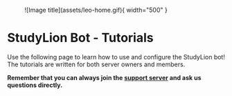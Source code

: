 <figure markdown>
  ![Image title](assets/leo-home.gif){ width="500" }
</figure>


# StudyLion Bot - Tutorials

Use the following page to learn how to use and configure the StudyLion bot! The tutorials are written for both server owners and members. 

**Remember that you can always join the [support server](https://discord.gg/studylions) and ask us questions directly.**
